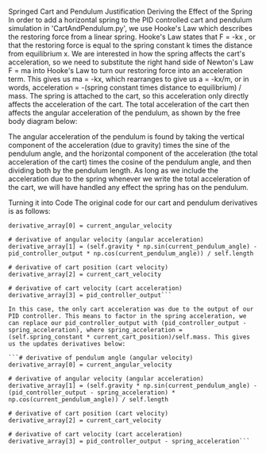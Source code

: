 
Springed Cart and Pendulum Justification
Deriving the Effect of the Spring
In order to add a horizontal spring to the PID controlled cart and pendulum simulation in 'CartAndPendulum.py', we use Hooke's Law which describes the restoring force from a linear spring. Hooke's Law states that F = -kx , or that the restoring force is equal to the spring constant k times the distance from equilibrium x. We are interested in how the spring affects the cart's acceleration, so we need to substitute the right hand side of Newton's Law F = ma into Hooke's Law to turn our restoring force into an acceleration term. This gives us ma = -kx, which rearranges to give us a = -kx/m, or in words, acceleration = -(spring constant times distance to equilibrium) / mass. The spring is attached to the cart, so this acceleration only directly affects the acceleration of the cart. The total acceleration of the cart then affects the angular acceleration of the pendulum, as shown by the free body diagram below:


The angular acceleration of the pendulum is found by taking the vertical component of the acceleration (due to gravity) times the sine of the pendulum angle, and the horizontal component of the acceleration (the total acceleration of the cart) times the cosine of the pendulum angle, and then dividing both by the pendulum length. As long as we include the acceleration due to the spring whenever we write the total acceleration of the cart, we will have handled any effect the spring has on the pendulum.

Turning it into Code
The original code for our cart and pendulum derivatives is as follows:

```# derivative of pendulum angle (angular velocity)
derivative_array[0] = current_angular_velocity

# derivative of angular velocity (angular acceleration)
derivative_array[1] = (self.gravity * np.sin(current_pendulum_angle) - pid_controller_output * np.cos(current_pendulum_angle)) / self.length

# derivative of cart position (cart velocity)
derivative_array[2] = current_cart_velocity

# derivative of cart velocity (cart acceleration)
derivative_array[3] = pid_controller_output```

In this case, the only cart acceleration was due to the output of our PID controller. This means to factor in the spring acceleration, we can replace our pid_controller_output with (pid_controller_output - spring_acceleration), where spring_acceleration = (self.spring_constant * current_cart_position)/self.mass. This gives us the updates derivatives below:

```# derivative of pendulum angle (angular velocity)
derivative_array[0] = current_angular_velocity

# derivative of angular velocity (angular acceleration)
derivative_array[1] = (self.gravity * np.sin(current_pendulum_angle) - (pid_controller_output - spring_acceleration) * np.cos(current_pendulum_angle)) / self.length

# derivative of cart position (cart velocity)
derivative_array[2] = current_cart_velocity

# derivative of cart velocity (cart acceleration)
derivative_array[3] = pid_controller_output - spring_acceleration```